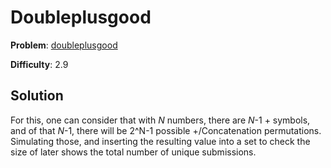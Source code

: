 # Doubleplusgood

**Problem**: [doubleplusgood](https://open.kattis.com/problems/doubleplusgood)

**Difficulty**: 2.9

## Solution

For this, one can consider that with *N* numbers, there are *N*-1 + symbols, and of that *N*-1, there will be 2^N-1 possible +/Concatenation permutations. Simulating those, and inserting the resulting value into a set to check the size of later shows the total number of unique submissions.
